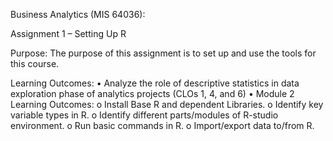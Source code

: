 Business Analytics (MIS 64036):

Assignment 1 – Setting Up R

Purpose:
The purpose of this assignment is to set up and use the tools for this course.

Learning Outcomes:
• Analyze the role of descriptive statistics in data exploration phase of analytics projects (CLOs 1, 4, and 6)
• Module 2 Learning Outcomes:
  o Install Base R and dependent Libraries.
  o Identify key variable types in R.
  o Identify different parts/modules of R-studio environment.
  o Run basic commands in R.
  o Import/export data to/from R.
